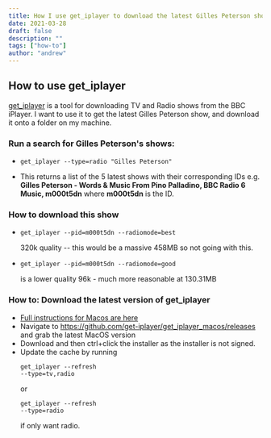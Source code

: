 ```yaml
---
title: How I use get_iplayer to download the latest Gilles Peterson show!
date: 2021-03-28
draft: false
description: ""
tags: ["how-to"]
author: "andrew"
---
```


## How to use get_iplayer

[get_iplayer](https://github.com/get-iplayer/get_iplayer) is a tool for downloading TV and Radio shows from the BBC iPlayer. I want to use it to get the latest Gilles Peterson show, and download it onto a folder on my machine.

### Run a search for Gilles Peterson's shows:

- <pre><code>get_iplayer --type=radio "Gilles Peterson"</code></pre>
- This returns a list of the 5 latest shows with their corresponding IDs e.g. <strong>Gilles Peterson - Words & Music From Pino Palladino, BBC Radio 6 Music, m000t5dn</strong> where <strong>m000t5dn</strong> is the ID.

### How to download this show

- <pre><code>get_iplayer --pid=m000t5dn --radiomode=best</code></pre> 320k quality -- this would be a massive 458MB so not going with this.
- <pre><code>get_iplayer --pid=m000t5dn --radiomode=good</code></pre> is a lower quality 96k - much more reasonable at 130.31MB

<div class="notes">

### How to: Download the latest version of get_iplayer

- [Full instructions for Macos are here](https://github.com/get-iplayer/get_iplayer/wiki/osx)
- Navigate to https://github.com/get-iplayer/get_iplayer_macos/releases and grab the latest MacOS version
- Download and then ctrl+click the installer as the installer is not signed.
- Update the cache by running <pre><code>get_iplayer --refresh --type=tv,radio</code></pre> or <pre><code>get_iplayer --refresh --type=radio</code></pre> if only want radio.

</div>
